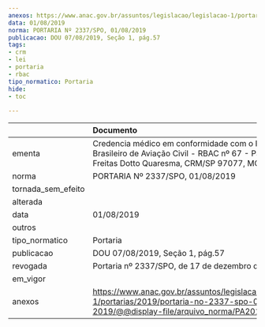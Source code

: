 ```yaml
---
anexos: https://www.anac.gov.br/assuntos/legislacao/legislacao-1/portarias/2019/portaria-no-2337-spo-01-08-2019/@@display-file/arquivo_norma/PA2019-2337.pdf
data: 01/08/2019
norma: PORTARIA Nº 2337/SPO, 01/08/2019
publicacao: DOU 07/08/2019, Seção 1, pág.57
tags:
- crm
- lei
- portaria
- rbac
tipo_normatico: Portaria
hide: 
- toc 
 
---
```


|                    | Documento                                                                                                                                                |
|:-------------------|:---------------------------------------------------------------------------------------------------------------------------------------------------------|
| ementa             | Credencia médico em conformidade com o Regulamento Brasileiro de Aviação Civil - RBAC nº 67 - Patrícia De Freitas Dotto Quaresma, CRM/SP  97077, MC 217. |
| norma              | PORTARIA Nº 2337/SPO, 01/08/2019                                                                                                                         |
| tornada_sem_efeito |                                                                                                                                                          |
| alterada           |                                                                                                                                                          |
| data               | 01/08/2019                                                                                                                                               |
| outros             |                                                                                                                                                          |
| tipo_normatico     | Portaria                                                                                                                                                 |
| publicacao         | DOU 07/08/2019, Seção 1, pág.57                                                                                                                          |
| revogada           | Portaria nº 2337/SPO, de 17 de dezembro de 2019.                                                                                                         |
| em_vigor           |                                                                                                                                                          |
| anexos             | https://www.anac.gov.br/assuntos/legislacao/legislacao-1/portarias/2019/portaria-no-2337-spo-01-08-2019/@@display-file/arquivo_norma/PA2019-2337.pdf     |